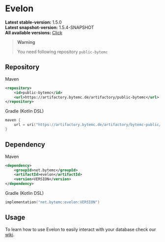 # Evelon

**Latest stable-version:** 1.5.0<br>
**Latest snapshot-version:** 1.5.4-SNAPSHOT<br>
**All available versions:** 
<a href="https://artifactory.bytemc.de/ui/native/bytemc-public/net/bytemc/evelon/">Click </a>

> **Warning**
>  
> You need following repository `public-bytemc`

## Repository

Maven
```xml
<repository>
    <id>public-bytemc</id>
    <url>https://artifactory.bytemc.de/artifactory/public-bytemc</url>
</repository>
```

Gradle (Kotlin DSL)
```kotlin
maven {
    url = uri("https://artifactory.bytemc.de/artifactory/bytemc-public/")
}
```

## Dependency
Maven
```xml
<dependency>
    <groupId>net.bytemc</groupId>
    <artifactId>evelon</artifactId>
    <version>VERSION</version>
</dependency>
```
Gradle (Kotlin DSL)
```kotlin
implementation("net.bytemc:evelon:VERSION")
```


## Usage
To learn how to use Evelon to easily interact with your database check our <a href="https://github.com/ByteMCNetzwerk/evelon/wiki">wiki</a>.
